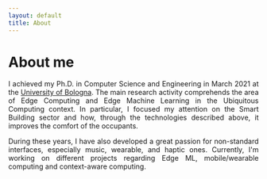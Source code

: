 ```yaml
---
layout: default
title: About
---
```

# About me

<p style="text-align: justify;"> I achieved my Ph.D. in Computer Science and Engineering in March 2021 at the <a href="https://disi.unibo.it/" target="_blank">University of Bologna</a>. The main research activity comprehends the area of Edge Computing and Edge Machine Learning in the Ubiquitous Computing context. In particular, I focused my attention on the Smart Building sector and how, through the technologies described above, it improves the comfort of the occupants.

</p>
<p style="text-align: justify;">
During these years, I have also developed a great passion for non-standard interfaces, especially music, wearable, and haptic ones. Currently, I'm working on different projects regarding Edge ML, mobile/wearable computing and context-aware computing. 
</p>

<p style="text-align: justify;"> </p>
